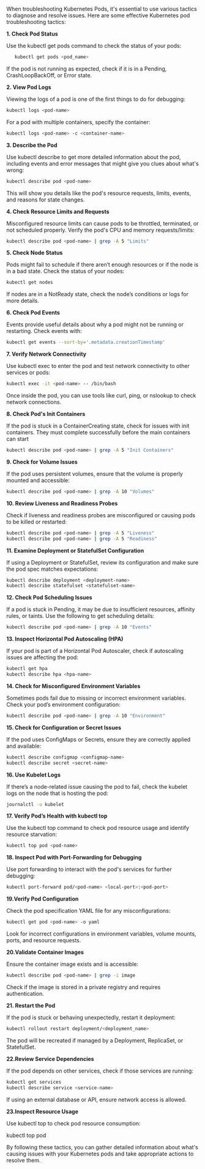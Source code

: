 When troubleshooting Kubernetes Pods, it's essential to use various tactics to diagnose and resolve issues. Here are some effective Kubernetes pod troubleshooting tactics:

**1. Check Pod Status**

Use the kubectl get pods command to check the status of your pods:

 ```bash
    kubectl get pods <pod_name>
```

If the pod is not running as expected, check if it is in a Pending, CrashLoopBackOff, or Error state.

**2. View Pod Logs**

Viewing the logs of a pod is one of the first things to do for debugging:

```bash
kubectl logs <pod-name>
```

For a pod with multiple containers, specify the container:

```bash
kubectl logs <pod-name> -c <container-name>
```

**3. Describe the Pod**

Use kubectl describe to get more detailed information about the pod, including events and error messages that might give you clues about what's wrong:

```bash
kubectl describe pod <pod-name>
```

This will show you details like the pod's resource requests, limits, events, and reasons for state changes.

**4. Check Resource Limits and Requests**

Misconfigured resource limits can cause pods to be throttled, terminated, or not scheduled properly. Verify the pod's CPU and memory requests/limits:

```bash
kubectl describe pod <pod-name> | grep -A 5 "Limits"
```

**5. Check Node Status**

Pods might fail to schedule if there aren’t enough resources or if the node is in a bad state. Check the status of your nodes:

```bash
kubectl get nodes
```
If nodes are in a NotReady state, check the node’s conditions or logs for more details.

**6. Check Pod Events**

Events provide useful details about why a pod might not be running or restarting. Check events with:

```bash
kubectl get events --sort-by='.metadata.creationTimestamp'
```

**7. Verify Network Connectivity**

Use kubectl exec to enter the pod and test network connectivity to other services or pods:

```bash
kubectl exec -it <pod-name> -- /bin/bash
```

Once inside the pod, you can use tools like curl, ping, or nslookup to check network connections.

**8. Check Pod's Init Containers**

If the pod is stuck in a ContainerCreating state, check for issues with init containers. They must complete successfully before the main containers can start

```bash
kubectl describe pod <pod-name> | grep -A 5 "Init Containers"
```

**9. Check for Volume Issues**

If the pod uses persistent volumes, ensure that the volume is properly mounted and accessible:

```bash
kubectl describe pod <pod-name> | grep -A 10 "Volumes"
```

**10. Review Liveness and Readiness Probes**

Check if liveness and readiness probes are misconfigured or causing pods to be killed or restarted:

```bash
kubectl describe pod <pod-name> | grep -A 5 "Liveness"
kubectl describe pod <pod-name> | grep -A 5 "Readiness"
```

**11. Examine Deployment or StatefulSet Configuration**

If using a Deployment or StatefulSet, review its configuration and make sure the pod spec matches expectations:

```bash
kubectl describe deployment <deployment-name>
kubectl describe statefulset <statefulset-name>
```

**12. Check Pod Scheduling Issues**

If a pod is stuck in Pending, it may be due to insufficient resources, affinity rules, or taints. Use the following to get scheduling details:

```bash
kubectl describe pod <pod-name> | grep -A 10 "Events"
```

**13. Inspect Horizontal Pod Autoscaling (HPA)**

If your pod is part of a Horizontal Pod Autoscaler, check if autoscaling issues are affecting the pod:

```bash
kubectl get hpa
kubectl describe hpa <hpa-name>
```

**14. Check for Misconfigured Environment Variables**

Sometimes pods fail due to missing or incorrect environment variables. Check your pod’s environment configuration:

```bash
kubectl describe pod <pod-name> | grep -A 10 "Environment"
```

**15. Check for Configuration or Secret Issues**

If the pod uses ConfigMaps or Secrets, ensure they are correctly applied and available:

```bash
kubectl describe configmap <configmap-name>
kubectl describe secret <secret-name>
```

**16. Use Kubelet Logs**

If there’s a node-related issue causing the pod to fail, check the kubelet logs on the node that is hosting the pod:

```bash
journalctl -u kubelet
```
**17. Verify Pod’s Health with kubectl top**

Use the kubectl top command to check pod resource usage and identify resource starvation:

```bash
kubectl top pod <pod-name>
```

**18. Inspect Pod with Port-Forwarding for Debugging**

Use port forwarding to interact with the pod's services for further debugging:

```bash
kubectl port-forward pod/<pod-name> <local-port>:<pod-port>
```

**19.Verify Pod Configuration**

Check the pod specification YAML file for any misconfigurations:

```bash
kubectl get pod <pod-name> -o yaml
```

Look for incorrect configurations in environment variables, volume mounts, ports, and resource requests.

**20.Validate Container Images**

Ensure the container image exists and is accessible:

```bash
kubectl describe pod <pod-name> | grep -i image
```

Check if the image is stored in a private registry and requires authentication.

**21. Restart the Pod**

If the pod is stuck or behaving unexpectedly, restart it deployment:

```bash
kubectl rollout restart deployment/<deployment_name>
```

The pod will be recreated if managed by a Deployment, ReplicaSet, or StatefulSet.

**22.Review Service Dependencies**

If the pod depends on other services, check if those services are running:

```bash
kubectl get services
kubectl describe service <service-name>
```

If using an external database or API, ensure network access is allowed.

**23.Inspect Resource Usage**

Use kubectl top to check pod resource consumption:

kubectl top pod <pod-name>

By following these tactics, you can gather detailed information about what's causing issues with your Kubernetes pods and take appropriate actions to resolve them.

